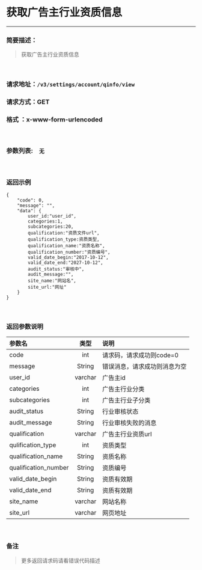 　
# 获取广告主行业资质信息
---
### 简要描述：
>获取广告主行业资质信息

　　　　

### 请求地址：```/v3/settings/account/qinfo/view```

### 请求方式：GET

### 格式 ：x-www-form-urlencoded
　

### 参数列表:　```无```

　

### 返回示例
```
{
    "code": 0,
    "message": "",
    "data": {
        user_id:"user_id",
        categories:1,
        subcategories:20,
        qualification:"资质文件url",
        qualification_type:资质类型,
        qualification_name:"资质名称",
        qualification_number:"资质编号",
        valid_date_begin:"2017-10-12",
        valid_date_end:"2027-10-12",
        audit_status:"审核中",
        audit_message:"",
        site_name:"网站名",
        site_url:"网址"
    }
}
```
　

### 返回参数说明

参数名 | 类型 | 说明
:---   |:---: |:---
code | int | 请求码，请求成功则code=0
message | String | 错误消息，请求成功则消息为空
user_id|varchar|广告主id
categories|int|广告主行业分类
subcategories|int|广告主行业子分类
audit_status|String|行业审核状态
audit_message|String|行业审核失败的消息
qualification|varchar|广告主行业资质url
qulification_type|int|资质类型
qualification_name|String|资质名称
qualification_number|String|资质编号
valid_date_begin|String|资质有效期
valid_date_end|String|资质有效期
site_name|varchar|网站名称
site_url|varchar|网页地址
　

### 备注
>更多返回请求码请看错误代码描述